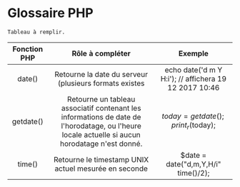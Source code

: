 # Glossaire PHP


`Tableau à remplir.`

| Fonction PHP | Rôle à compléter| Exemple |
|:------------:|:---------------:|:-------:|
|date()        |Retourne la date du serveur (plusieurs formats existes |echo date('d m Y H:i'); // affichera 19 12 2017 10:46|
|getdate()     |Retourne un tableau associatif contenant les informations de date de l'horodatage, ou l'heure locale actuelle si aucun horodatage n'est donné.| $today = getdate(); print_r($today);|
|time()        | Retourne le timestamp UNIX actuel mesurée en seconde|$date = date("d,m,Y,H/i" time()/2);|
